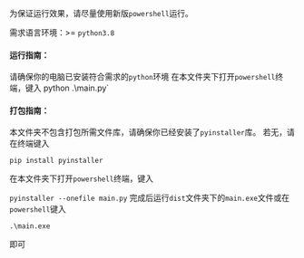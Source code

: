 为保证运行效果，请尽量使用新版`powershell`运行。

需求语言环境：>= `python3.8`

#### 运行指南：
请确保你的电脑已安装符合需求的`python`环境
在本文件夹下打开`powershell`终端，键入  python .\main.py`

#### 打包指南：
本文件夹不包含打包所需文件库，请确保你已经安装了`pyinstaller`库。
若无，请在终端键入

`pip install pyinstaller`

在本文件夹下打开`powershell`终端，键入  

`pyinstaller --onefile main.py`
完成后运行`dist`文件夹下的`main.exe`文件或在`powershell`键入

 `.\main.exe`

即可
